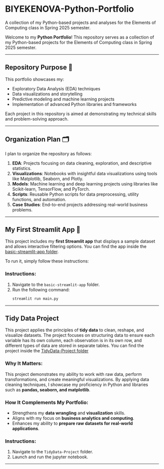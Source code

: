 # BIYEKENOVA-Python-Portfolio
A collection of my Python-based projects and analyses for the Elements of Computing class in Spring 2025 semester.

Welcome to my **Python Portfolio**! This repository serves as a collection of my Python-based projects for the Elements of Computing class in Spring 2025 semester.

---

## Repository Purpose 📌
This portfolio showcases my:
- Exploratory Data Analysis (EDA) techniques
- Data visualizations and storytelling
- Predictive modeling and machine learning projects
- Implementation of advanced Python libraries and frameworks

Each project in this repository is aimed at demonstrating my technical skills and problem-solving approach.

---

## Organization Plan 🗂️
I plan to organize the repository as follows:
1. **EDA**: Projects focusing on data cleaning, exploration, and descriptive statistics.
2. **Visualizations**: Notebooks with insightful data visualizations using tools like Matplotlib, Seaborn, and Plotly.
3. **Models**: Machine learning and deep learning projects using libraries like Scikit-learn, TensorFlow, and PyTorch.
4. **Scripts**: Reusable Python scripts for data preprocessing, utility functions, and automation.
5. **Case Studies**: End-to-end projects addressing real-world business problems.

---

## My First Streamlit App 🌟
This project includes my **first Streamlit app** that displays a sample dataset and allows interactive filtering options. You can find the app inside the [basic-streamlit-app folder](basic-streamlit-app). 

To run it, simply follow these instructions:

### Instructions:
1. Navigate to the `basic-streamlit-app` folder.
2. Run the following command:
   ```bash
   streamlit run main.py

---

## Tidy Data Project 
This project applies the principles of **tidy data** to clean, reshape, and visualize datasets. The project focuses on structuring data to ensure each variable has its own column, each observation is in its own row, and different types of data are stored in separate tables. You can find the project inside the [TidyData-Project folder](https://github.com/adiyabiyekenova/BIYEKENOVA-Python-Portfolio/TidyData-Project)

### Why It Matters:  
This project demonstrates my ability to work with raw data, perform transformations, and create meaningful visualizations. By applying data cleaning techniques, I showcase my proficiency in Python and libraries such as **pandas, seaborn, and matplotlib**.

### How It Complements My Portfolio:  
- Strengthens my **data wrangling** and **visualization** skills.  
- Aligns with my focus on **business analytics and computing**.  
- Enhances my ability to **prepare raw datasets for real-world applications**.

### Instructions:
1. Navigate to the `TidyData-Project` folder.
2. Launch and run the jupyter notebook. 

---
